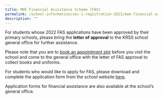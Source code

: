 ```yaml
---
title: MOE Financial Assistance Scheme (FAS)
permalink: /school-information/sec-1-registration-2021/moe-financial-assistance-scheme-fas/
description: ""
---
```


For students whose 2022 FAS applications have been approved by their primary schools, please bring the **letter of approval** to the KRSS school general office for further assistance.

Please note that you are to [book an appointment slot](http://www.picktime.com/krss2021) before you visit the school and come to the general office with the letter of FAS approval to collect books and uniforms.

For students who would like to apply for FAS, please download and complete the application form from the school website [here](/school-information/administrative-matters/financial-assistance/).

Application forms for financial assistance are also available at the school’s general office.